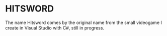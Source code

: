 # HITSWORD
The name Hitsword comes by the original name from the small videogame I create in Visual Studio with C#, still in progress.
